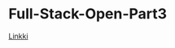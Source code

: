 # Full-Stack-Open-Part3

[Linkki](https://whispering-retreat-83329.herokuapp.com "Backend herokussa")